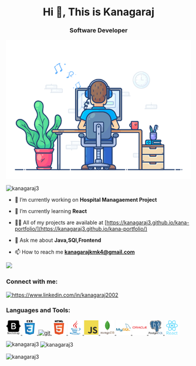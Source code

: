 <h1 align="center">Hi 👋, This is Kanagaraj</h1>
<h3 align="center">Software Developer</h3>
<img src="https://raw.githubusercontent.com/jsuarezruiz/jsuarezruiz/master/images/coding.gif"></img>
<p align="left"> <img src="https://komarev.com/ghpvc/?username=kanagaraj3&label=Profile%20views&color=0e75b6&style=flat" alt="kanagaraj3" /> </p>

- 🔭 I’m currently working on **Hospital Managaement Project**

- 🌱 I’m currently learning **React**

- 👨‍💻 All of my projects are available at [https://kanagaraj3.github.io/kana-portfolio/](https://kanagaraj3.github.io/kana-portfolio/)

- 💬 Ask me about **Java,SQl,Frontend**

- 📫 How to reach me **kanagarajkmk4@gmail.com**

     
<img src="https://user-images.githubusercontent.com/115187902/230700872-d5f44b85-56c7-4e27-80a4-6e2db901e60c.gif" > </img>
<h3 align="left">Connect with me:</h3>
<p align="left">
<a href="https://linkedin.com/in/https://www.linkedin.com/in/kanagaraj2002" target="blank"><img align="center" src="https://raw.githubusercontent.com/rahuldkjain/github-profile-readme-generator/master/src/images/icons/Social/linked-in-alt.svg" alt="https://www.linkedin.com/in/kanagaraj2002" height="30" width="40" /></a>
</p>

<h3 align="left">Languages and Tools:</h3>
<p align="left"> <a href="https://getbootstrap.com" target="_blank" rel="noreferrer"> <img src="https://raw.githubusercontent.com/devicons/devicon/master/icons/bootstrap/bootstrap-plain-wordmark.svg" alt="bootstrap" width="40" height="40"/> </a> <a href="https://www.w3schools.com/css/" target="_blank" rel="noreferrer"> <img src="https://raw.githubusercontent.com/devicons/devicon/master/icons/css3/css3-original-wordmark.svg" alt="css3" width="40" height="40"/> </a> <a href="https://git-scm.com/" target="_blank" rel="noreferrer"> <img src="https://www.vectorlogo.zone/logos/git-scm/git-scm-icon.svg" alt="git" width="40" height="40"/> </a> <a href="https://www.w3.org/html/" target="_blank" rel="noreferrer"> <img src="https://raw.githubusercontent.com/devicons/devicon/master/icons/html5/html5-original-wordmark.svg" alt="html5" width="40" height="40"/> </a> <a href="https://www.java.com" target="_blank" rel="noreferrer"> <img src="https://raw.githubusercontent.com/devicons/devicon/master/icons/java/java-original.svg" alt="java" width="40" height="40"/> </a> <a href="https://developer.mozilla.org/en-US/docs/Web/JavaScript" target="_blank" rel="noreferrer"> <img src="https://raw.githubusercontent.com/devicons/devicon/master/icons/javascript/javascript-original.svg" alt="javascript" width="40" height="40"/> </a> <a href="https://www.mongodb.com/" target="_blank" rel="noreferrer"> <img src="https://raw.githubusercontent.com/devicons/devicon/master/icons/mongodb/mongodb-original-wordmark.svg" alt="mongodb" width="40" height="40"/> </a> <a href="https://www.mysql.com/" target="_blank" rel="noreferrer"> <img src="https://raw.githubusercontent.com/devicons/devicon/master/icons/mysql/mysql-original-wordmark.svg" alt="mysql" width="40" height="40"/> </a> <a href="https://www.oracle.com/" target="_blank" rel="noreferrer"> <img src="https://raw.githubusercontent.com/devicons/devicon/master/icons/oracle/oracle-original.svg" alt="oracle" width="40" height="40"/> </a> <a href="https://www.postgresql.org" target="_blank" rel="noreferrer"> <img src="https://raw.githubusercontent.com/devicons/devicon/master/icons/postgresql/postgresql-original-wordmark.svg" alt="postgresql" width="40" height="40"/> </a> <a href="https://reactjs.org/" target="_blank" rel="noreferrer"> <img src="https://raw.githubusercontent.com/devicons/devicon/master/icons/react/react-original-wordmark.svg" alt="react" width="40" height="40"/> </a> </p>

<p><img align="left" src="https://github-readme-stats.vercel.app/api/top-langs?username=kanagaraj3&show_icons=true&locale=en&layout=compact" alt="kanagaraj3" /></p>

<p>&nbsp;<img align="center" src="https://github-readme-stats.vercel.app/api?username=kanagaraj3&show_icons=true&locale=en" alt="kanagaraj3" /></p>

<p><img align="center" src="https://github-readme-streak-stats.herokuapp.com/?user=kanagaraj3&" alt="kanagaraj3" /></p>

